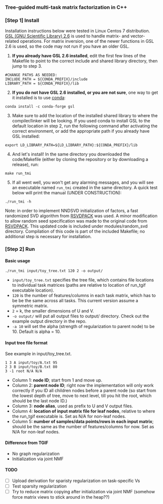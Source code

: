 ### Tree-guided multi-task matrix factorization in C++

### [Step 1] Install 

Installation instructions below were tested in Linux Centos 7 distribution. [GSL (GNU Scientific Library) 2.6](https://www.gnu.org/software/gsl/doc/html/index.html) is used to handle matrix- and vector-related operations. For matrix inversion, one of the newer functions in GSL 2.6 is used, so the code may not run if you have an older GSL.

1. __If you already have GSL 2.6 installed__, edit the first few lines of the Makefile to point to the correct include and shared library directory, then jump to step 3.
```
#CHANGE PATHS AS NEEDED:
INCLUDE_PATH = ${CONDA_PREFIX}/include
LIBRARY_PATH = ${CONDA_PREFIX}/lib
```
2. __If you do not have GSL 2.6 installed, or you are not sure__, one way to get it installed is to use [conda](https://anaconda.org/conda-forge/gsl/):
```
conda install -c conda-forge gsl
```
3. Make sure to add the location of the installed shared library to where the compiler/linker will be looking. If you used conda to install GSL to the default location in step 2, run the following command after activating the correct environment, or add the appropriate path if you already have GSL installed:
```
export LD_LIBRARY_PATH=${LD_LIBRARY_PATH}:${CONDA_PREFIX}/lib
```
4. And let's install! In the same directory you downloaded the code/Makefile (either by cloning the repository or by downloading a release), run:
```
make run_tmi
```
5. If all went well, you won't get any alarming messages, and you will see an executable named `run_tmi` created in the same directory. A quick test below will print the manual (UNDER CONSTRUCTION):
```
./run_tmi -h
```

Note: in order to implement NNDSVD initialization of factors, a fast randomized SVD algorithm from [RSVDPACK](https://github.com/sergeyvoronin/LowRankMatrixDecompositionCodes) was used. A minor modification to allow random seed specification was made to the original code from [RSVDPACK](https://github.com/sergeyvoronin/LowRankMatrixDecompositionCodes/tree/master/single_core_gsl_code). This updated code is included under modules/random_svd directory. Compilation of this code is part of the included Makefile; no additional step is necessary for installation.

### [Step 2] Run

#### Basic usage
```
./run_tmi input/toy_tree.txt 120 2 -o output/
```
- `input/toy_tree.txt` specifies the tree file, which contains file locations to individual task matrices (paths are relative to location of run_tgif executable location). 
- `120` is the number of features/columns in each task matrix, which has to be be the same across all tasks. This current version assume a symmetric matrix.
- `2` = k, the smaller dimensions of U and V. 
-	`-o output/` will put all output files to output/ directory. Check out the example output directory in the repo.
-	`-a 10` will set the alpha (strength of regularization to parent node) to be 10. Default is alpha = 10.

#### Input tree file format
See example in input/toy_tree.txt.
```
1 3 A input/toy/A.txt 95
2 3 B input/toy/B.txt 80
3 -1 root N/A N/A
```
- Column 1: **node ID**; start from 1 and move up.
- Column 2: **parent node ID**; right now the implementation will only work correctly if you ID all children nodes before a parent node (so start from the lowest depth of tree, move to next level, till you hit the root, which should be the last node ID.)
- Column 3: **node alias**, used as prefix to U and V output files.
- Column 4: **location of input matrix file for leaf nodes**, relative to where the run_tgif executable is. Set as N/A for non-leaf nodes.
- Column 5: **number of samples/data points/rows in each input matrix**; should be the same as the number of features/columns for now. Set as N/A for non-leaf nodes.

#### Difference from TGIF
- No graph regularization
- Initialization via joint NMF

#### TODO
- [ ] Upload derivation for sparisty regularization on task-specific Vs
- [ ] Test sparsity regularization
- [ ] Try to reduce matrix copying after initialization via joint NMF (somehow force matrix views to stick around in the heap??)
